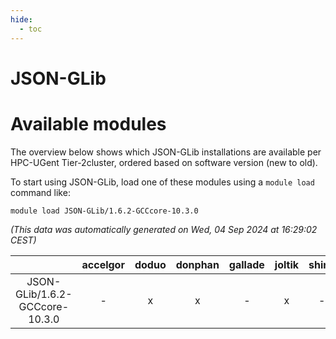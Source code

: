 ```yaml
---
hide:
  - toc
---
```


JSON-GLib
=========

# Available modules


The overview below shows which JSON-GLib installations are available per HPC-UGent Tier-2cluster, ordered based on software version (new to old).

To start using JSON-GLib, load one of these modules using a `module load` command like:

```shell
module load JSON-GLib/1.6.2-GCCcore-10.3.0
```

*(This data was automatically generated on Wed, 04 Sep 2024 at 16:29:02 CEST)*  

| |accelgor|doduo|donphan|gallade|joltik|shinx|skitty|
| :---: | :---: | :---: | :---: | :---: | :---: | :---: | :---: |
|JSON-GLib/1.6.2-GCCcore-10.3.0|-|x|x|-|x|-|x|
